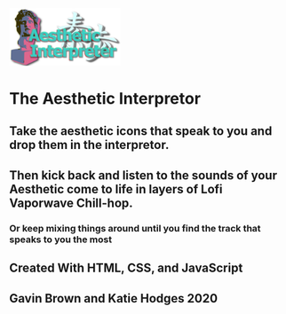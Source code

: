 <img src="images/logo.svg" width="200">

# The Aesthetic Interpretor

## Take the aesthetic icons that speak to you and drop them in the interpretor.
## Then kick back and listen to the sounds of your Aesthetic come to life in layers of Lofi Vaporwave Chill-hop.

### Or keep mixing things around until you find the track that speaks to you the most


## Created With HTML, CSS, and JavaScript

## Gavin Brown and Katie Hodges 2020